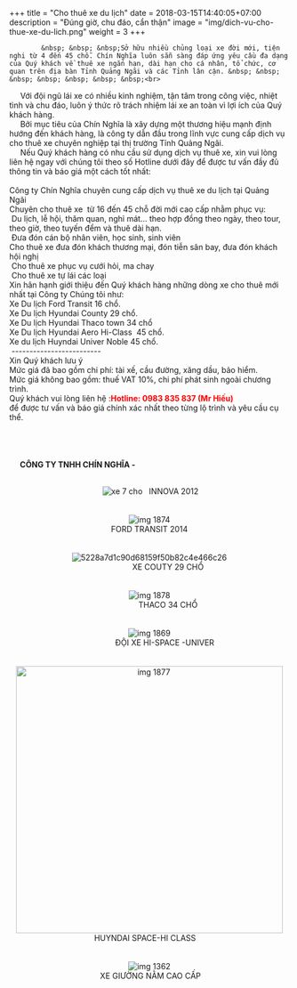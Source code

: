 +++
title = "Cho thuê xe du lịch"
date = 2018-03-15T14:40:05+07:00
description = "Đúng giờ, chu đáo, cẩn thận"
image = "img/dich-vu-cho-thue-xe-du-lich.png"
weight = 3
+++

<!--more-->
			&nbsp; &nbsp; &nbsp;Sở hữu nhiều chủng loại xe đời mới, tiện nghi từ 4 đến 45 chỗ. Chín Nghĩa luôn sẵn sàng đáp ứng yêu cầu đa dạng của Quý khách về thuê xe ngắn hạn, dài hạn cho cá nhân, tổ chức, cơ quan trên địa bàn Tỉnh Quảng Ngãi và các Tỉnh lân cận. &nbsp; &nbsp; &nbsp; &nbsp; &nbsp; &nbsp; &nbsp;<br>
&nbsp; &nbsp; &nbsp;Với đội ngũ lái xe có nhiều kinh nghiệm, tận tâm trong công việc, nhiệt tình và chu đáo, luôn ý thức rõ trách nhiệm lái xe an toàn vì lợi ích của Quý khách hàng. &nbsp; &nbsp; &nbsp; &nbsp; &nbsp; &nbsp; &nbsp;<br>
&nbsp; &nbsp; &nbsp;Bởi mục tiêu của Chín Nghĩa là xây dựng một thương hiệu mạnh định hướng đến khách hàng, là công ty dẫn đầu trong lĩnh vực cung cấp dịch vụ cho thuê xe chuyên nghiệp tại thị trường Tỉnh Quảng Ngãi. &nbsp; &nbsp; &nbsp; &nbsp; &nbsp; &nbsp; &nbsp;<br>
&nbsp; &nbsp; &nbsp;Nếu Quý khách hàng có nhu cầu sử dụng dịch vụ thuê xe, xin vui lòng liên hệ ngay với chúng tôi theo số Hotline dưới đây để được tư vấn đầy đủ thông tin và báo giá một cách tốt nhất: &nbsp; &nbsp; &nbsp; &nbsp;<br>
&nbsp;<br>
Công ty Chín Nghĩa chuyên cung cấp dịch vụ thuê xe du lịch tại Quảng Ngãi&nbsp;<br>
Chuyên cho thuê xe &nbsp;từ 16 đến 45 chỗ đời mới cao cấp nhằm phục vụ:<br>
&nbsp;Du lịch, lễ hội, thăm quan, nghỉ mát... theo hợp đồng theo ngày, theo tour, theo giờ, theo tuyến đểm và thuê dài hạn.<br>
&nbsp;Đưa đón cán bộ nhân viên, học sinh, sinh viên&nbsp;<br>
Cho thuê xe đưa đón khách thương mại, đón tiễn sân bay, đưa đón khách hội nghị<br>
&nbsp;Cho thuê xe phục vụ cưới hỏi, ma chay<br>
&nbsp;Cho thuê xe tự lái các loại<br>
Xin hân hạnh giới thiệu đến Quý khách hàng những dòng xe cho thuê mới nhất tại Công ty Chúng tôi như:<br>
Xe Du lịch Ford Transit 16 chổ.<br>
Xe Du lịch Hyundai County 29 chổ.<br>
Xe Du lịch Hyundai Thaco town 34 chổ<br>
Xe Du lịch Hyundai Aero Hi-Class &nbsp;45 chổ.<br>
Xe du lịch Huyndai Univer Noble 45 chổ.<br>
&nbsp;-------------------------<br>
Xin Quý khách lưu ý&nbsp;<br>
Mức giá đã bao gồm chi phí: tài xế, cầu đường, xăng dầu, bảo hiểm.<br>
Mức giá không bao gồm: thuế VAT 10%, chi phí phát sinh ngoài chương trình.<br>
Quý khách vui lòng liên hệ :<span style="color:rgb(255, 0, 0);"><strong>Hotline: 0983 835 837 (Mr Hiếu)</strong></span><br>
để được tư vấn và báo giá chính xác nhất theo từng lộ trình và yêu cầu cụ thể. &nbsp; &nbsp; &nbsp; &nbsp;<br>
<br>
<br>
<br>
<br>
&nbsp; &nbsp; <strong>&nbsp;CÔNG TY TNHH CHÍN NGHĨA -</strong>
<div style="text-align: center;"><br>
&nbsp;<img alt="xe 7 cho" src="/img/uploads/news/xe-7-cho-ha-tien.jpg"> &nbsp; INNOVA 2012<br>
<br>
<br>
<img alt="img 1874" src="/img/uploads/news/img_1874.jpg"><br>
FORD TRANSIT 2014<br>
<br>
<br>
<img alt="5228a7d1c90d68159f50b82c4e466c26" src="/img/uploads/news/5228a7d1c90d68159f50b82c4e466c26.jpg"><br>
&nbsp; &nbsp; &nbsp; &nbsp; &nbsp; &nbsp; &nbsp; &nbsp; &nbsp;XE COUTY 29 CHỔ<br>
<br>
<br>
<img alt="img 1878" src="/img/uploads/news/img_1878.jpg"><br>
&nbsp; &nbsp; &nbsp; &nbsp; &nbsp; &nbsp; &nbsp; &nbsp; &nbsp; THACO 34 CHỔ&nbsp;<br>
<br>
<br>
<img alt="img 1869" src="/img/uploads/news/img_1869.jpg"><br>
&nbsp; &nbsp; &nbsp; &nbsp; &nbsp; &nbsp; &nbsp; ĐỘI XE HI-SPACE -UNIVER<br>
<br>
<br>
<img alt="img 1877" height="480" src="/img/uploads/news/img_1877_1.jpg"><br>
&nbsp;HUYNDAI SPACE-HI CLASS &nbsp; &nbsp;&nbsp;<br>
<br>
<br>
<img alt="img 1362" src="/img/uploads/news/img_1362.jpg"><br>
&nbsp;XE GIƯỜNG NẰM CAO CẤP</div>
<br>
<br>
<br>
<br>
&nbsp;
